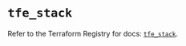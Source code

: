 # `tfe_stack`

Refer to the Terraform Registry for docs: [`tfe_stack`](https://registry.terraform.io/providers/hashicorp/tfe/0.68.2/docs/resources/stack).
